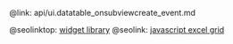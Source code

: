 @link: api/ui.datatable_onsubviewcreate_event.md

@seolinktop: [widget library](https://webix.com)
@seolink: [javascript excel grid](https://webix.com/widget/excel_viewer/)